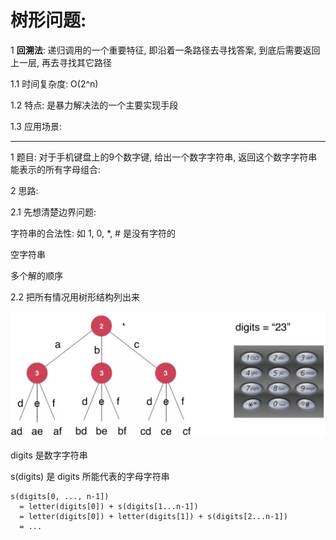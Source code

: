 # 树形问题:

1 **回溯法**: 递归调用的一个重要特征, 即沿着一条路径去寻找答案, 到底后需要返回上一层, 再去寻找其它路径

1.1 时间复杂度: O(2^n)

1.2 特点: 是暴力解决法的一个主要实现手段

1.3 应用场景:

---

1 题目: 对于手机键盘上的9个数字键, 给出一个数字字符串, 返回这个数字字符串能表示的所有字母组合:

2 思路:

2.1 先想清楚边界问题:

字符串的合法性: 如 1, 0, *, # 是没有字符的

空字符串

多个解的顺序

2.2 把所有情况用树形结构列出来

![树形问题-1.webp](树形问题-1.webp)

digits 是数字字符串

s(digits) 是 digits 所能代表的字母字符串

```
s(digits[0, ..., n-1])
  = letter(digits[0]) + s(digits[1...n-1])
  = letter(digits[0]) + letter(digits[1]) + s(digits[2...n-1])
  = ...
```

